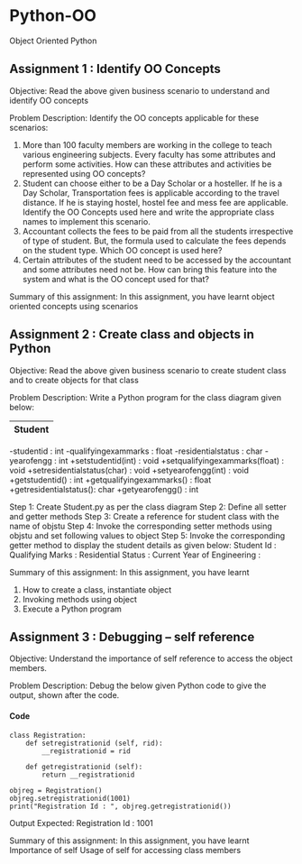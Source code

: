 # Python-OO
Object Oriented Python 

## Assignment 1 : Identify OO Concepts

Objective: Read the above given business scenario to understand and identify OO concepts

Problem Description: Identify the OO concepts applicable for these scenarios:
1. More than 100 faculty members are working in the college to teach various engineering subjects. Every faculty has some attributes and perform some activities. How can these attributes and activities be represented using OO concepts?
2. Student can choose either to be a Day Scholar or a hosteller. If he is a Day Scholar, Transportation fees is applicable according to the travel distance. If he is staying hostel, hostel fee and mess fee are applicable. Identify the OO Concepts used here and write the appropriate class names to implement this scenario.
3. Accountant collects the fees to be paid from all the students irrespective of type of student. But, the formula used to calculate the fees depends on the student type. Which OO concept is used here?
4. Certain attributes of the student need to be accessed by the accountant and some attributes need not be. How can bring this feature into the system and what is the OO concept used for that?

Summary of this assignment: In this assignment, you have learnt object oriented concepts using scenarios


## Assignment 2 : Create class and objects in Python

Objective: Read the above given business scenario to create student class and to create objects for that class

Problem Description: Write a Python program for the class diagram given below:

|Student|
|---|
-studentid : int
-qualifyingexammarks : float
-residentialstatus : char
-yearofengg : int
+setstudentid(int) : void
+setqualifyingexammarks(float) : void
+setresidentialstatus(char) : void
+setyearofengg(int) : void
+getstudentid() : int
+getqualifyingexammarks() : float
+getresidentialstatus(): char
+getyearofengg() : int

Step 1: Create Student.py as per the class diagram
Step 2: Define all setter and getter methods
Step 3: Create a reference for student class with the name of objstu
Step 4: Invoke the corresponding setter methods using objstu and set following values to object
Step 5: Invoke the corresponding getter method to display the student details as given below:
  Student Id :
  Qualifying Marks :
  Residential Status :
  Current Year of Engineering :
  
Summary of this assignment: In this assignment, you have learnt
1. How to create a class, instantiate object
2. Invoking methods using object
3. Execute a Python program


## Assignment 3 : Debugging – self reference

Objective: Understand the importance of self reference to access the object members.

Problem Description:  Debug the below given Python code to give the output, shown after the code.

#### Code
```
class Registration:
    def setregistrationid (self, rid):
        __registrationid = rid
    
    def getregistrationid (self):
        return __registrationid

objreg = Registration()
objreg.setregistrationid(1001)
print("Registration Id : ", objreg.getregistrationid())
```

Output Expected:
  Registration Id : 1001
  
Summary of this assignment: In this assignment, you have learnt
  Importance of self
  Usage of self for accessing class members
